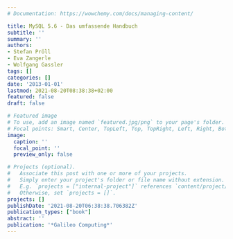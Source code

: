 ```yaml
---
# Documentation: https://wowchemy.com/docs/managing-content/

title: MySQL 5.6 - Das umfassende Handbuch
subtitle: ''
summary: ''
authors:
- Stefan Pröll
- Eva Zangerle
- Wolfgang Gassler
tags: []
categories: []
date: '2013-01-01'
lastmod: 2021-08-20T08:38:38+02:00
featured: false
draft: false

# Featured image
# To use, add an image named `featured.jpg/png` to your page's folder.
# Focal points: Smart, Center, TopLeft, Top, TopRight, Left, Right, BottomLeft, Bottom, BottomRight.
image:
  caption: ''
  focal_point: ''
  preview_only: false

# Projects (optional).
#   Associate this post with one or more of your projects.
#   Simply enter your project's folder or file name without extension.
#   E.g. `projects = ["internal-project"]` references `content/project/deep-learning/index.md`.
#   Otherwise, set `projects = []`.
projects: []
publishDate: '2021-08-20T06:38:38.706382Z'
publication_types: ["book"]
abstract: ''
publication: '*Galileo Computing*'
---
```

